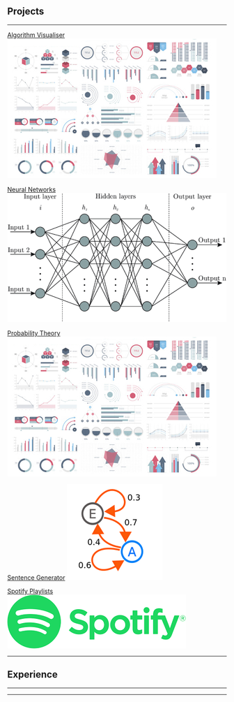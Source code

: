 ## Projects

---

<!-- ### Projects -->

[Algorithm Visualiser](./projects/algorithm_visualiser)
<img src="images/dummy_thumbnail.jpg?raw=true"/>

[Neural Networks](./projects/ann)
<img src="images/neural_network.png?raw=true"/>

[Probability Theory](./projects/probability_theory)
<img src="images/dummy_thumbnail.jpg?raw=true"/>

[Sentence Generator](./projects/sentence_generator)
<img src="images/markov_chain.png?raw=true"/>

[Spotify Playlists](./projects/spotify_playlists)
<img src="images/spotify.png?raw=true"/>

---
<!-- [Project 2 Title](/pdf/sample_presentation.pdf)
<img src="images/dummy_thumbnail.jpg?raw=true"/>

---
[Project 3 Title](http://example.com/)
<img src="images/dummy_thumbnail.jpg?raw=true"/>

--- -->

<!-- ### Category Name 2 -->
<!-- 
- [Project 1 Title](http://example.com/)
- [Project 2 Title](http://example.com/)
- [Project 3 Title](http://example.com/)
- [Project 4 Title](http://example.com/)
- [Project 5 Title](http://example.com/) -->



## Experience

---




---

